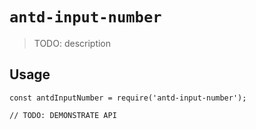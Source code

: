 # `antd-input-number`

> TODO: description

## Usage

```
const antdInputNumber = require('antd-input-number');

// TODO: DEMONSTRATE API
```
